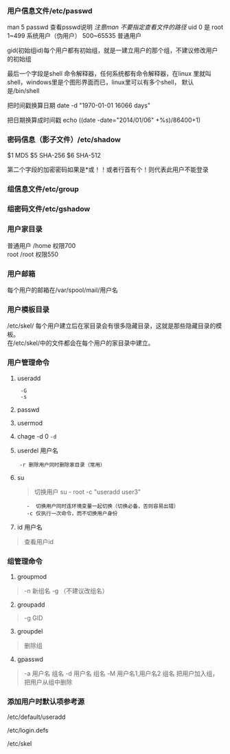 ### 用户信息文件/etc/passwd
man 5 passwd 查看psswd说明 *注意man 不要指定查看文件的路径*
uid 0 是 root
1~499 系统用户（伪用户）
500~65535 普通用户

gid(初始组id)每个用户都有初始组，就是一建立用户的那个组，不建议修改用户的初始组

最后一个字段是shell 命令解释器，任何系统都有命令解释器，在linux
里就叫shell，windows里是个图形界面而已，linux里可以有多个shell，
默认是/bin/shell

把时间戳换算日期 date -d "1970-01-01 16066 days"

把日期换算成时间戳 echo $(($date -date="2014/01/06" +%s)/86400+1)

### 密码信息（影子文件）/etc/shadow

$1 MD5
$5 SHA-256
$6 SHA-512

第二个字段的加密密码如果是*或！！或者行首有个！则代表此用户不能登录

### 组信息文件/etc/group

### 组密码文件/etc/gshadow

### 用户家目录

普通用户 /home 权限700  
root /root 权限550  
### 用户邮箱
每个用户的邮箱在/var/spool/mail/用户名
### 用户模板目录
/etc/skel/ 每个用户建立后在家目录会有很多隐藏目录，这就是那些隐藏目录的模板。  
在/etc/skel/中的文件都会在每个用户的家目录中建立。
### 用户管理命令
1. useradd

        -G
        -s
        

2. passwd

3. usermod

4. chage -d 0
`
    -d 
`

5. userdel 用户名
```
    -r 删除用户同时删除家目录（常用）
```
6. su 
    > 切换用户 su - root -c "useradd user3"
    ```
       -  切换用户同时连环境变量一起切换（切换必备，否则容易出错）
       -c 仅执行一次命令，而不切换用户身份
    ```
7. id 用户名
 > 查看用户id
 
### 组管理命令

1. groupmod
> -n 新组名 -g （不建议改组名）
2. groupadd
> -g GID
3. groupdel 
> 删除组
4. gpasswd
> -a 用户名 组名 
> -d 用户名 组名
> -M 用户名1,用户名2 组名
> 把用户加入组，把用户从组中删除

### 添加用户时默认项参考源

/etc/default/useradd

/etc/login.defs

/etc/skel
